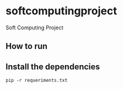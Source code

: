 # softcomputingproject
Soft Computing Project

## How to run

## Install the dependencies

```
pip -r requeriments.txt
```
